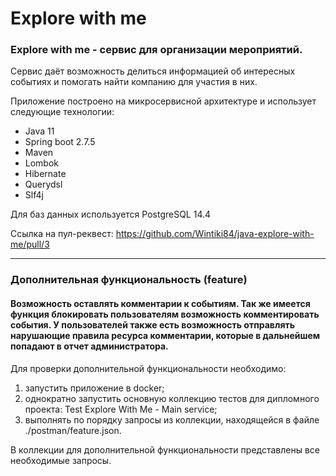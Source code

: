 # Explore with me
### Explore with me - сервис для организации мероприятий.
Сервис даёт возможность делиться информацией об интересных событиях и помогать найти компанию для участия в них.

Приложение построено на микросервисной архитектуре и использует следующие технологии:
- Java 11
- Spring boot 2.7.5
- Maven
- Lombok
- Hibernate
- Querydsl
- Slf4j

Для баз данных используется PostgreSQL 14.4

Ссылка на пул-реквест: https://github.com/Wintiki84/java-explore-with-me/pull/3

---  

### Дополнительная функциональность (feature)
#### Возможность оставлять комментарии к событиям. Так же имеется функция блокировать пользователям возможность комментировать события. У пользователей также есть возможность отправлять нарушающие правила ресурса комментарии, которые в дальнейшем попадают в отчет администратора.

Для проверки дополнительной функциональности необходимо:
1. запустить приложение в docker;
2. однократно запустить основную коллекцию тестов для дипломного проекта: Test Explore With Me - Main service;
3. выполнять по порядку запросы из коллекции, находящейся в файле ./postman/feature.json.

В коллекции для дополнительной функциональности представлены все необходимые запросы. 